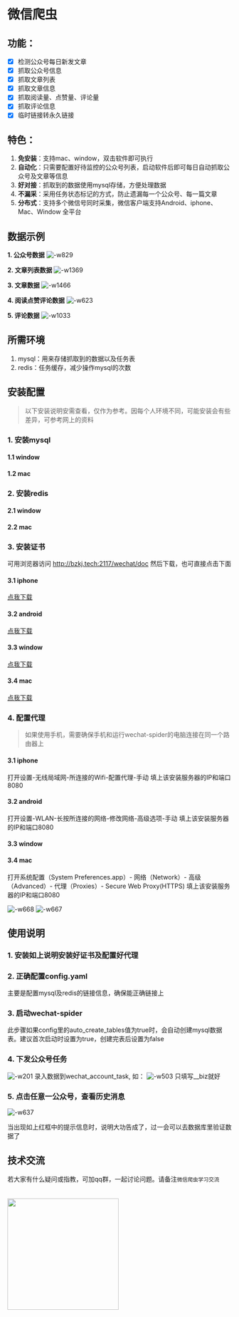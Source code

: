 # 微信爬虫

## 功能：

- [x] 检测公众号每日新发文章
- [x] 抓取公众号信息
- [x] 抓取文章列表
- [x] 抓取文章信息
- [x] 抓取阅读量、点赞量、评论量
- [x] 抓取评论信息
- [x] 临时链接转永久链接

## 特色：

1. **免安装**：支持mac、window，双击软件即可执行
2. **自动化**：只需要配置好待监控的公众号列表，启动软件后即可每日自动抓取公众号及文章等信息
3. **好对接**：抓取到的数据使用mysql存储，方便处理数据
4. **不漏采**：采用任务状态标记的方式，防止遗漏每一个公众号、每一篇文章
5. **分布式**：支持多个微信号同时采集，微信客户端支持Android、iphone、Mac、Window 全平台

## 数据示例

**1. 公众号数据**
![-w829](media/15584541954959.jpg)

**2. 文章列表数据**
![-w1369](media/15584542414888.jpg)

**3. 文章数据**
![-w1466](media/15584545518249.jpg)

**4. 阅读点赞评论数据**
![-w623](media/15584546784023.jpg)

**5. 评论数据**
![-w1033](media/15584547028361.jpg)

## 所需环境

1. mysql：用来存储抓取到的数据以及任务表
2. redis：任务缓存，减少操作mysql的次数

## 安装配置

> 以下安装说明安需查看，仅作为参考。因每个人环境不同，可能安装会有些差异，可参考网上的资料

### 1. 安装mysql
#### 1.1 window
#### 1.2 mac
### 2. 安装redis
#### 2.1 window
#### 2.2 mac
### 3. 安装证书

可用浏览器访问 http://bzkj.tech:2117/wechat/doc 然后下载，也可直接点击下面

#### 3.1 iphone
[点我下载](http://bzkj.tech:2117/static/certificate/iphone.pem)
#### 3.2 android
[点我下载](http://bzkj.tech:2117/static/certificate/android.cer)
#### 3.3 window
 [点我下载](http://bzkj.tech:2117/static/certificate/window.p12)
#### 3.4 mac
 [点我下载](http://bzkj.tech:2117/static/certificate/mac.pem)


### 4. 配置代理

> 如果使用手机，需要确保手机和运行wechat-spider的电脑连接在同一个路由器上

#### 3.1 iphone

打开设置-无线局域网-所连接的Wifi-配置代理-手动
填上该安装服务器的IP和端口8080

#### 3.2 android

打开设置-WLAN-长按所连接的网络-修改网络-高级选项-手动
填上该安装服务器的IP和端口8080

#### 3.3 window
#### 3.4 mac

打开系统配置（System Preferences.app）- 网络（Network）- 高级（Advanced）- 代理（Proxies）- Secure Web Proxy(HTTPS)
填上该安装服务器的IP和端口8080

![-w668](media/15584581938431.jpg)
![-w667](media/15584582326072.jpg)



## 使用说明

### 1. 安装如上说明安装好证书及配置好代理
### 2. 正确配置config.yaml

主要是配置mysql及redis的链接信息，确保能正确链接上

### 3. 启动wechat-spider

此步骤如果config里的auto_create_tables值为true时，会自动创建mysql数据表。建议首次启动时设置为true，创建完表后设置为false
    
### 4. 下发公众号任务

![-w201](media/15584578582622.jpg)
录入数据到wechat_account_task, 如：
![-w503](media/15584579051963.jpg)
只填写__biz就好

### 5. 点击任意一公众号，查看历史消息

![-w637](media/15584585019970.jpg)

当出现如上红框中的提示信息时，说明大功告成了，过一会可以去数据库里验证数据了

技术交流
----
若大家有什么疑问或指教，可加qq群，一起讨论问题。请备注`微信爬虫学习交流`

<img src='https://i.imgur.com/5FM26rc.png' align = 'center' width = "250" style = "margin-top:20px">

